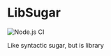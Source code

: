 # LibSugar

![Node.js CI](https://github.com/libsugar/sugar.js/workflows/Node.js%20CI/badge.svg)

Like syntactic sugar, but is library
